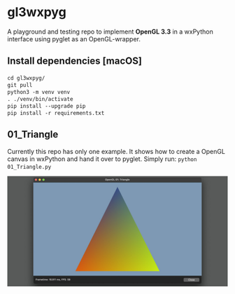 # gl3wxpyg
A playground and testing repo to implement **OpenGL 3.3** in a wxPython interface using pyglet as an OpenGL-wrapper.

## Install dependencies [macOS]
```
cd gl3wxpyg/
git pull
python3 -m venv venv
. ./venv/bin/activate
pip install --upgrade pip
pip install -r requirements.txt
```

## 01_Triangle
Currently this repo has only one example. It shows how to create a OpenGL canvas in wxPython and hand it over to pyglet. 
Simply run: ```python 01_Triangle.py```

![Screenshot of 01_Triangle.py OpenGL example.](/images/230823_01_Triangle.jpg)
